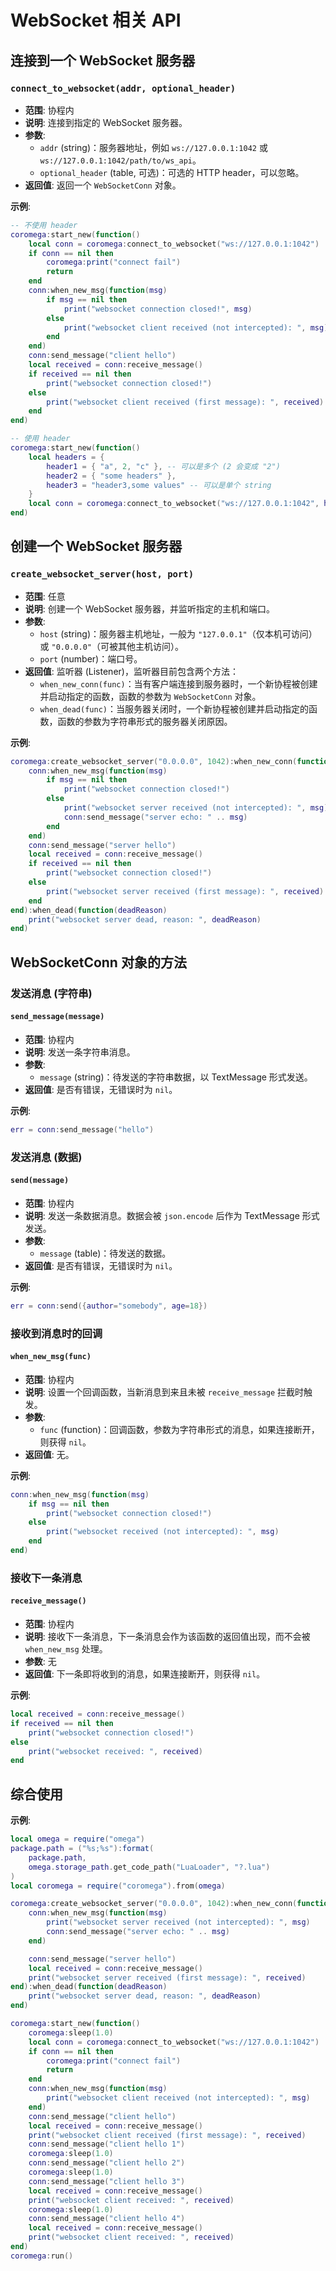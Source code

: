 # WebSocket 相关 API

## 连接到一个 WebSocket 服务器

### `connect_to_websocket(addr, optional_header)`

- **范围**: 协程内
- **说明**: 连接到指定的 WebSocket 服务器。
- **参数**:
  - `addr` (string)：服务器地址，例如 `ws://127.0.0.1:1042` 或 `ws://127.0.0.1:1042/path/to/ws_api`。
  - `optional_header` (table, 可选)：可选的 HTTP header，可以忽略。
- **返回值**: 返回一个 `WebSocketConn` 对象。

**示例**:

```lua
-- 不使用 header
coromega:start_new(function()
    local conn = coromega:connect_to_websocket("ws://127.0.0.1:1042")
    if conn == nil then
        coromega:print("connect fail")
        return
    end
    conn:when_new_msg(function(msg)
        if msg == nil then
            print("websocket connection closed!", msg)
        else
            print("websocket client received (not intercepted): ", msg)
        end
    end)
    conn:send_message("client hello")
    local received = conn:receive_message()
    if received == nil then
        print("websocket connection closed!")
    else
        print("websocket client received (first message): ", received)
    end
end)

-- 使用 header
coromega:start_new(function()
    local headers = {
        header1 = { "a", 2, "c" }, -- 可以是多个 (2 会变成 "2")
        header2 = { "some headers" },
        header3 = "header3,some values" -- 可以是单个 string
    }
    local conn = coromega:connect_to_websocket("ws://127.0.0.1:1042", headers)
end)
```

## 创建一个 WebSocket 服务器

### `create_websocket_server(host, port)`

- **范围**: 任意
- **说明**: 创建一个 WebSocket 服务器，并监听指定的主机和端口。
- **参数**:
  - `host` (string)：服务器主机地址，一般为 `"127.0.0.1"`（仅本机可访问）或 `"0.0.0.0"`（可被其他主机访问）。
  - `port` (number)：端口号。
- **返回值**: 监听器 (Listener)，监听器目前包含两个方法：
  - `when_new_conn(func)`：当有客户端连接到服务器时，一个新协程被创建并启动指定的函数，函数的参数为 `WebSocketConn` 对象。
  - `when_dead(func)`：当服务器关闭时，一个新协程被创建并启动指定的函数，函数的参数为字符串形式的服务器关闭原因。

**示例**:

```lua
coromega:create_websocket_server("0.0.0.0", 1042):when_new_conn(function(conn)
    conn:when_new_msg(function(msg)
        if msg == nil then
            print("websocket connection closed!")
        else
            print("websocket server received (not intercepted): ", msg)
            conn:send_message("server echo: " .. msg)
        end
    end)
    conn:send_message("server hello")
    local received = conn:receive_message()
    if received == nil then
        print("websocket connection closed!")
    else
        print("websocket server received (first message): ", received)
    end
end):when_dead(function(deadReason)
    print("websocket server dead, reason: ", deadReason)
end)
```

## WebSocketConn 对象的方法

### 发送消息 (字符串)

#### `send_message(message)`

- **范围**: 协程内
- **说明**: 发送一条字符串消息。
- **参数**:
  - `message` (string)：待发送的字符串数据，以 TextMessage 形式发送。
- **返回值**: 是否有错误，无错误时为 `nil`。

**示例**:

```lua
err = conn:send_message("hello")
```

### 发送消息 (数据)

#### `send(message)`

- **范围**: 协程内
- **说明**: 发送一条数据消息。数据会被 `json.encode` 后作为 TextMessage 形式发送。
- **参数**:
  - `message` (table)：待发送的数据。
- **返回值**: 是否有错误，无错误时为 `nil`。

**示例**:

```lua
err = conn:send({author="somebody", age=18})
```

### 接收到消息时的回调

#### `when_new_msg(func)`

- **范围**: 协程内
- **说明**: 设置一个回调函数，当新消息到来且未被 `receive_message` 拦截时触发。
- **参数**:
  - `func` (function)：回调函数，参数为字符串形式的消息，如果连接断开，则获得 `nil`。
- **返回值**: 无。

**示例**:

```lua
conn:when_new_msg(function(msg)
    if msg == nil then
        print("websocket connection closed!")
    else
        print("websocket received (not intercepted): ", msg)
    end
end)
```

### 接收下一条消息

#### `receive_message()`

- **范围**: 协程内
- **说明**: 接收下一条消息，下一条消息会作为该函数的返回值出现，而不会被 `when_new_msg` 处理。
- **参数**: 无
- **返回值**: 下一条即将收到的消息，如果连接断开，则获得 `nil`。

**示例**:

```lua
local received = conn:receive_message()
if received == nil then
    print("websocket connection closed!")
else
    print("websocket received: ", received)
end
```

## 综合使用

**示例**:

```lua
local omega = require("omega")
package.path = ("%s;%s"):format(
    package.path,
    omega.storage_path.get_code_path("LuaLoader", "?.lua")
)
local coromega = require("coromega").from(omega)

coromega:create_websocket_server("0.0.0.0", 1042):when_new_conn(function(conn)
    conn:when_new_msg(function(msg)
        print("websocket server received (not intercepted): ", msg)
        conn:send_message("server echo: " .. msg)
    end)

    conn:send_message("server hello")
    local received = conn:receive_message()
    print("websocket server received (first message): ", received)
end):when_dead(function(deadReason)
    print("websocket server dead, reason: ", deadReason)
end)

coromega:start_new(function()
    coromega:sleep(1.0)
    local conn = coromega:connect_to_websocket("ws://127.0.0.1:1042")
    if conn == nil then
        coromega:print("connect fail")
        return
    end
    conn:when_new_msg(function(msg)
        print("websocket client received (not intercepted): ", msg)
    end)
    conn:send_message("client hello")
    local received = conn:receive_message()
    print("websocket client received (first message): ", received)
    conn:send_message("client hello 1")
    coromega:sleep(1.0)
    conn:send_message("client hello 2")
    coromega:sleep(1.0)
    conn:send_message("client hello 3")
    local received = conn:receive_message()
    print("websocket client received: ", received)
    coromega:sleep(1.0)
    conn:send_message("client hello 4")
    local received = conn:receive_message()
    print("websocket client received: ", received)
end)
coromega:run()
```
